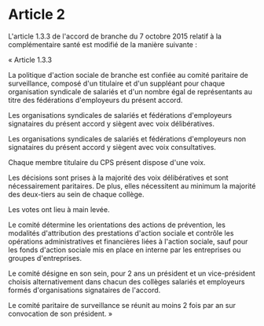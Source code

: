 # Article 2

L'article 1.3.3 de l'accord de branche du 7 octobre 2015 relatif à la complémentaire santé est modifié de la manière suivante :

« Article 1.3.3

La politique d'action sociale de branche est confiée au comité paritaire de surveillance, composé d'un titulaire et d'un suppléant pour chaque organisation syndicale de salariés et d'un nombre égal de représentants au titre des fédérations d'employeurs du présent accord.

Les organisations syndicales de salariés et fédérations d'employeurs signataires du présent accord y siègent avec voix délibératives.

Les organisations syndicales de salariés et fédérations d'employeurs non signataires du présent accord y siègent avec voix consultatives.

Chaque membre titulaire du CPS présent dispose d'une voix.

Les décisions sont prises à la majorité des voix délibératives et sont nécessairement paritaires. De plus, elles nécessitent au minimum la majorité des deux-tiers au sein de chaque collège.

Les votes ont lieu à main levée.

Le comité détermine les orientations des actions de prévention, les modalités d'attribution des prestations d'action sociale et contrôle les opérations administratives et financières liées à l'action sociale, sauf pour les fonds d'action sociale mis en place en interne par les entreprises ou groupes d'entreprises.

Le comité désigne en son sein, pour 2 ans un président et un vice-président choisis alternativement dans chacun des collèges salariés et employeurs formés d'organisations signataires de l'accord.

Le comité paritaire de surveillance se réunit au moins 2 fois par an sur convocation de son président. »

